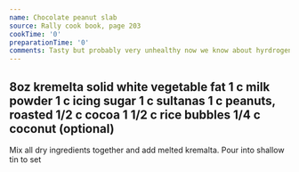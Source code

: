 ```yaml
---
name: Chocolate peanut slab
source: Rally cook book, page 203
cookTime: '0'
preparationTime: '0'
comments: Tasty but probably very unhealthy now we know about hyrdrogentaed veg fat.
---
```

8oz kremelta solid white vegetable fat
1 c milk powder
1 c icing sugar
1 c sultanas
1 c peanuts, roasted
1/2 c cocoa
1 1/2 c rice bubbles
1/4 c coconut (optional)
---
Mix all dry ingredients together and add melted kremalta.  Pour into shallow tin to set


